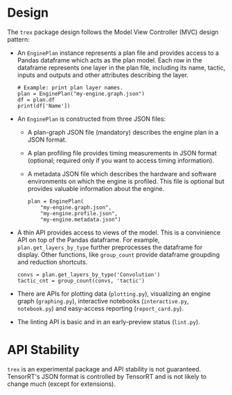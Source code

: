 # Design

The `trex` package design follows the Model View Controller (MVC) design pattern:
* An `EnginePlan` instance represents a plan file and provides access to a Pandas dataframe which acts as the plan model. Each row in the dataframe represents one layer in the plan file, including its name, tactic, inputs and outputs and other attributes describing the layer.
    ```
    # Example: print plan layer names.
    plan = EnginePlan("my-engine.graph.json")
    df = plan.df
    print(df['Name'])
    ```

* An `EnginePlan` is constructed from three JSON files:
  * A plan-graph JSON file (mandatory) describes the engine plan in a JSON format.
  * A plan profiling file provides timing measurements in JSON format (optional; required only if you want to access timing information).
  * A metadata JSON file which describes the hardware and software environments on which the engine is profiled. This file is optional but provides valuable information about the engine.

    ```
    plan = EnginePlan(
        "my-engine.graph.json",
        "my-engine.profile.json",
        "my-engine.metadata.json")
    ```

* A thin API provides access to views of the model. This is a convinience API on top of the Pandas dataframe. For example, `plan.get_layers_by_type` further preprocesses the dataframe for display. Other functions, like `group_count` provide dataframe groupding and reduction shortcuts.
    ```
    convs = plan.get_layers_by_type('Convolution')
    tactic_cnt = group_count(convs, 'tactic')
    ```

* There are APIs for plotting data (`plotting.py`), visualizing an engine graph (`graphing.py`), interactive notebooks (`interactive.py`, `notebook.py`) and easy-access reporting (`report_card.py`).

* The linting API is basic and in an early-preview status (`lint.py`).

# API Stability

`trex` is an experimental package and API stability is not guaranteed.  TensorRT's JSON format is controlled by TensorRT and is not likely to change much (except for extensions).
